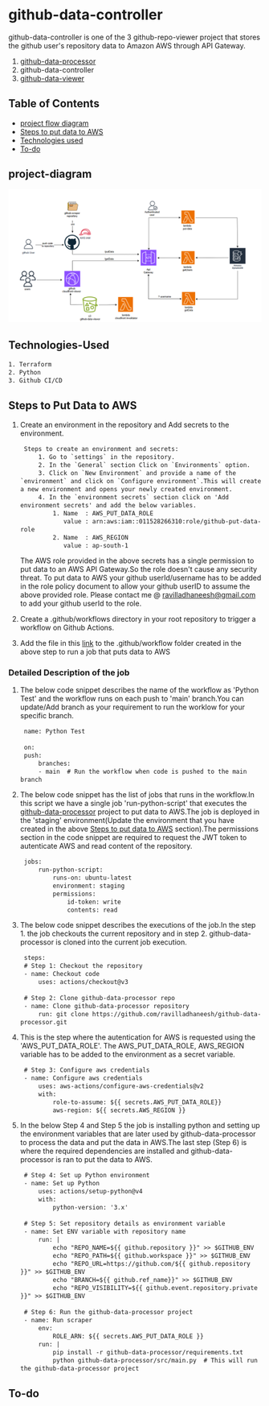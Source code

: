 # github-data-controller

github-data-controller is one of the 3 github-repo-viewer project that stores the github user's repository data to Amazon AWS through API Gateway.

1. [github-data-processor](https://github.com/ravilladhaneesh/github-data-processor)
2. github-data-controller
3. [github-data-viewer](https://github.com/ravilladhaneesh/github-data-viewer)

## Table of Contents

- [project flow diagram](#project-diagram)
- [Steps to put data to AWS](#steps-to-put-data-to-aws)
- [Technologies used](#Technologies-Used)
- [To-do](#To-do)


## project-diagram

![project flow diagram](https://github.com/ravilladhaneesh/github-data-viewer/blob/Add-readme-file/src/static/images/project-final-diagram.png)


## Technologies-Used

    1. Terraform
    2. Python
    3. Github CI/CD

## Steps to Put Data to AWS

1. Create an environment in the repository and Add secrets to the environment.

        Steps to create an environment and secrets:
            1. Go to `settings` in the repository.
            2. In the `General` section Click on `Environments` option.
            3. Click on `New Environment` and provide a name of the `environment` and click on `Configure environment`.This will create a new environment and opens your newly created environment.
            4. In the `environment secrets` section click on 'Add environment secrets' and add the below variables.
                1. Name  : AWS_PUT_DATA_ROLE
                   value : arn:aws:iam::011528266310:role/github-put-data-role
                2. Name  : AWS_REGION
                   value : ap-south-1 
  

    The AWS role provided in the above secrets has a single permission to put data to an AWS API Gateway.So the role doesn't cause any security threat. To put data to AWS your github userId/username has to be added in the role policy document to allow your github userID to assume the above provided role. Please contact me @ ravilladhaneesh@gmail.com to add your github userId to the role.

2. Create a .github/workflows directory in your root repository to trigger a workflow on Github Actions.
3. Add the file in this [link](https://github.com/ravilladhaneesh/workflow-test/blob/main/.github/workflows/python-test.yml) to the .github/workflow folder created in the above step to run a job that puts data to AWS

### Detailed Description of the job

1. The below code snippet describes the name of the workflow as 'Python Test' and the workflow runs on each push to 'main' branch.You can update/Add branch as your requirement to run the worklow for your specific branch.

        name: Python Test

        on:
        push:
            branches:
            - main  # Run the workflow when code is pushed to the main branch

2. The below code snippet has the list of jobs that runs in the workflow.In this script we have a single job 'run-python-script' that executes the [github-data-processor](https://github.com/ravilladhaneesh/github-data-processor) project to put data to AWS.The job is deployed in the 'staging' environment(Update the environment that you have created in the above [Steps to put data to AWS](#steps-to-put-data-to-aws) section).The permissions section in the code snippet are required to request the JWT token to autenticate AWS and read content of the repository.

        jobs:
            run-python-script:
                runs-on: ubuntu-latest
                environment: staging
                permissions:
                    id-token: write
                    contents: read

3. The below code snippet describes the executions of the job.In the step 1. the job checkouts the current repository and in step 2. github-data-processor is cloned into the current job execution.


        steps:
        # Step 1: Checkout the repository
        - name: Checkout code
            uses: actions/checkout@v3

        # Step 2: Clone github-data-processor repo
        - name: Clone github-data-processor repository
            run: git clone https://github.com/ravilladhaneesh/github-data-processor.git

4. This is the step where the autentication for AWS is requested using the 'AWS_PUT_DATA_ROLE'. The AWS_PUT_DATA_ROLE, AWS_REGION variable has to be added to the environment as a secret variable.

        # Step 3: Configure aws credentials
        - name: Configure aws credentials
            uses: aws-actions/configure-aws-credentials@v2
            with:
                role-to-assume: ${{ secrets.AWS_PUT_DATA_ROLE}}
                aws-region: ${{ secrets.AWS_REGION }}

5. In the below Step 4 and Step 5 the job is installing python and setting up the environment variables that are later used by github-data-processor to process the data and put the data in AWS.The last step (Step 6) is where the required dependencies are installed and github-data-processor is ran to put the data to AWS. 

        # Step 4: Set up Python environment
        - name: Set up Python
            uses: actions/setup-python@v4
            with:
                python-version: '3.x'

        # Step 5: Set repository details as environment variable
        - name: Set ENV variable with repository name
            run: |
                echo "REPO_NAME=${{ github.repository }}" >> $GITHUB_ENV
                echo "REPO_PATH=${{ github.workspace }}" >> $GITHUB_ENV
                echo "REPO_URL=https://github.com/${{ github.repository }}" >> $GITHUB_ENV
                echo "BRANCH=${{ github.ref_name}}" >> $GITHUB_ENV
                echo "REPO_VISIBILITY=${{ github.event.repository.private }}" >> $GITHUB_ENV

        # Step 6: Run the github-data-processor project
        - name: Run scraper
            env:
                ROLE_ARN: ${{ secrets.AWS_PUT_DATA_ROLE }}
            run: |
                pip install -r github-data-processor/requirements.txt
                python github-data-processor/src/main.py  # This will run the github-data-processor project

## To-do